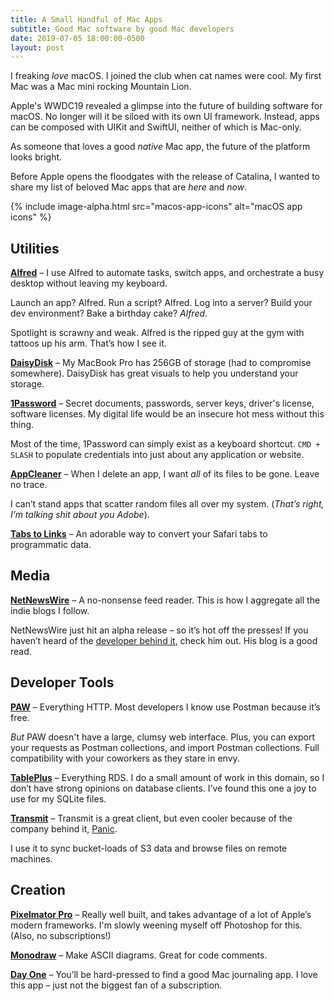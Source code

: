 ```yaml
---
title: A Small Handful of Mac Apps
subtitle: Good Mac software by good Mac developers
date: 2019-07-05 18:00:00-0500
layout: post
---
```


I freaking *love* macOS. I joined the club when cat names were cool. My first Mac was a Mac mini rocking Mountain Lion.

Apple's WWDC19 revealed a glimpse into the future of building software for macOS. No longer will it be siloed with its own UI framework. Instead, apps can be composed with UIKit and SwiftUI, neither of which is Mac-only.

As someone that loves a good *native* Mac app, the future of the platform looks bright.

Before Apple opens the floodgates with the release of Catalina, I wanted to share my list of beloved Mac apps that are *here* and *now*.

{% include image-alpha.html src="macos-app-icons" alt="macOS app icons" %}

<!--more-->

## Utilities
**[Alfred](https://www.alfredapp.com)** – I use Alfred to automate tasks, switch apps, and orchestrate a busy desktop without leaving my keyboard.

Launch an app? Alfred. Run a script? Alfred. Log into a server? Build your dev environment? Bake a birthday cake? *Alfred*.

Spotlight is scrawny and weak. Alfred is the ripped guy at the gym with tattoos up his arm. That’s how I see it.

**[DaisyDisk](https://daisydiskapp.com)** – My MacBook Pro has 256GB of storage (had to compromise somewhere). DaisyDisk has great visuals to help you understand your storage.

**[1Password](https://1password.com)** – Secret documents, passwords, server keys, driver's license, software licenses. My digital life would be an insecure hot mess without this thing.

Most of the time, 1Password can simply exist as a keyboard shortcut. `CMD + SLASH` to populate credentials into just about any application or website.

**[AppCleaner](https://freemacsoft.net/appcleaner/)** – When I delete an app, I want *all* of its files to be gone. Leave no trace.

I can’t stand apps that scatter random files all over my system. (*That’s right, I’m talking shit about you Adobe*).

**[Tabs to Links](http://tabstolinks.com)** – An adorable way to convert your Safari tabs to programmatic data.

## Media
**[NetNewsWire](https://ranchero.com/netnewswire/)** – A no-nonsense feed reader. This is how I aggregate all the indie blogs I follow.

NetNewsWire just hit an alpha release – so it’s hot off the presses! If you haven’t heard of the [developer behind it](https://inessential.com), check him out. His blog is a good read.

## Developer Tools
**[PAW](https://paw.cloud)** – Everything HTTP. Most developers I know use Postman because it’s free.

*But* PAW doesn't have a large, clumsy web interface. Plus, you can export your requests as Postman collections, and import Postman collections. Full compatibility with your coworkers as they stare in envy.

**[TablePlus](https://tableplus.io)** – Everything RDS. I do a small amount of work in this domain, so I don’t have strong opinions on database clients. I’ve found this one a joy to use for my SQLite files.

**[Transmit](https://panic.com/transmit/)** – Transmit is a great client, but even cooler because of the company behind it, [Panic](https://panic.com).

I use it to sync bucket-loads of S3 data and browse files on remote machines.

## Creation
**[Pixelmator Pro](https://www.pixelmator.com/pro/)** – Really well built, and takes advantage of a lot of Apple’s modern frameworks. I'm slowly weening myself off Photoshop for this. (Also, no subscriptions!)

**[Monodraw](https://monodraw.helftone.com)** – Make ASCII diagrams. Great for code comments.

**[Day One](https://dayoneapp.com)** – You’ll be hard-pressed to find a good Mac journaling app. I love this app – just not the biggest fan of a subscription.
